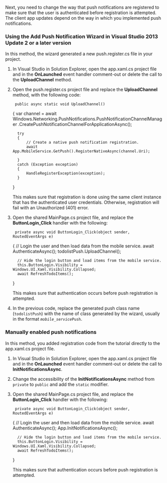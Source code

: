 
Next, you need to change the way that push notifications are registered to make sure that the user is authenticated before registration is attempted. The client app updates depend on the way in which you implemented push notifications.

### Using the Add Push Notification Wizard in Visual Studio 2013 Update 2 or a later version
In this method, the wizard generated a new push.register.cs file in your project.

1. In Visual Studio in Solution Explorer, open the app.xaml.cs project file and in the **OnLaunched** event handler comment-out or delete the call to the **UploadChannel** method. 

2. Open the push.register.cs project file and replace the **UploadChannel** method, with the following code:

        public async static void UploadChannel()
     {
         var channel = 
             await Windows.Networking.PushNotifications.PushNotificationChannelManager
             .CreatePushNotificationChannelForApplicationAsync();

         try
         {
             // Create a native push notification registration.
             await App.MobileService.GetPush().RegisterNativeAsync(channel.Uri);                

         }
         catch (Exception exception)
         {
             HandleRegisterException(exception);
         }
     }

    This makes sure that registration is done using the same client instance that has the authenticated user credentials. Otherwise, registration will fail with an Unauthorized (401) error.

3. Open the shared MainPage.cs project file, and replace the **ButtonLogin_Click** handler with the following:

        private async void ButtonLogin_Click(object sender, RoutedEventArgs e)
     {
         // Login the user and then load data from the mobile service.
         await AuthenticateAsync();
         todolistPush.UploadChannel();

         // Hide the login button and load items from the mobile service.
         this.ButtonLogin.Visibility = Windows.UI.Xaml.Visibility.Collapsed;
         await RefreshTodoItems();
     }

    This makes sure that authentication occurs before push registration is attempted.

4. In the previous code, replace the generated push class name (`todolistPush`) with the name of class generated by the wizard, usually in the format <code><em>mobile_service</em>Push</code>. 


### Manually enabled push notifications
In this method, you added registration code from the tutorial directly to the app.xaml.cs project file.

1. In Visual Studio in Solution Explorer, open the app.xaml.cs project file and in the **OnLaunched** event handler comment-out or delete the call to **InitNotificationsAsync**. 

2. Change the accessibility of the **InitNotificationsAsync** method from `private` to `public` and add the `static` modifier. 

3. Open the shared MainPage.cs project file, and replace the **ButtonLogin_Click** handler with the following:

        private async void ButtonLogin_Click(object sender, RoutedEventArgs e)
     {
         // Login the user and then load data from the mobile service.
         await AuthenticateAsync();
         App.InitNotificationsAsync();

         // Hide the login button and load items from the mobile service.
         this.ButtonLogin.Visibility = Windows.UI.Xaml.Visibility.Collapsed;
         await RefreshTodoItems();
     }

    This makes sure that authentication occurs before push registration is attempted.



